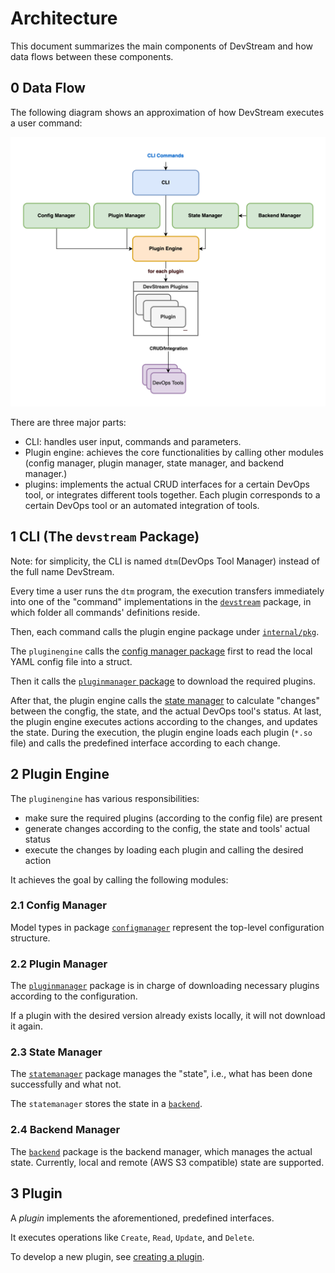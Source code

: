# Architecture

This document summarizes the main components of DevStream and how data flows between these components.

## 0 Data Flow

The following diagram shows an approximation of how DevStream executes a user command:

![DevStream Architecture Diagram](../images/architecture-overview.png)

There are three major parts:

- CLI: handles user input, commands and parameters.
- Plugin engine: achieves the core functionalities by calling other modules (config manager, plugin manager, state manager, and backend manager.)
- plugins: implements the actual CRUD interfaces for a certain DevOps tool, or integrates different tools together. Each plugin corresponds to a certain DevOps tool or an automated integration of tools.

## 1 CLI (The `devstream` Package)

Note: for simplicity, the CLI is named `dtm`(DevOps Tool Manager) instead of the full name DevStream.

Every time a user runs the `dtm` program, the execution transfers immediately into one of the "command" implementations in the [`devstream`](https://github.com/devstream-io/devstream/tree/main/cmd/devstream) package, in which folder all commands' definitions reside.

Then, each command calls the plugin engine package under [`internal/pkg`](https://github.com/devstream-io/devstream/tree/main/internal/pkg/pluginengine).

The `pluginengine` calls the [config manager package](https://github.com/devstream-io/devstream/tree/main/internal/pkg/configmanager) first to read the local YAML config file into a struct.

Then it calls the [`pluginmanager` package](https://github.com/devstream-io/devstream/tree/main/internal/pkg/pluginmanager) to download the required plugins.

After that, the plugin engine calls the [state manager](https://github.com/devstream-io/devstream/tree/main/internal/pkg/statemanager) to calculate "changes" between the congfig, the state, and the actual DevOps tool's status. At last, the plugin engine executes actions according to the changes, and updates the state. During the execution, the plugin engine loads each plugin (`*.so` file) and calls the predefined interface according to each change.

## 2 Plugin Engine

The `pluginengine` has various responsibilities:

- make sure the required plugins (according to the config file) are present 
- generate changes according to the config, the state and tools' actual status
- execute the changes by loading each plugin and calling the desired action

It achieves the goal by calling the following modules:

### 2.1 Config Manager

Model types in package [`configmanager`](https://github.com/devstream-io/devstream/blob/main/internal/pkg/configmanager/config.go#L23) represent the top-level configuration structure.

### 2.2 Plugin Manager

The [`pluginmanager`](https://github.com/devstream-io/devstream/blob/main/internal/pkg/pluginmanager/manager.go) package is in charge of downloading necessary plugins according to the configuration.

If a plugin with the desired version already exists locally, it will not download it again.

### 2.3 State Manager

The [`statemanager`](https://github.com/devstream-io/devstream/blob/main/internal/pkg/statemanager/manager.go) package manages the "state", i.e., what has been done successfully and what not.

The `statemanager` stores the state in a [`backend`](https://github.com/devstream-io/devstream/blob/main/internal/pkg/backend/backend.go).

### 2.4 Backend Manager

The [`backend`](https://github.com/devstream-io/devstream/tree/main/internal/pkg/backend) package is the backend manager, which manages the actual state. Currently, local and remote (AWS S3 compatible) state are supported.

## 3 Plugin

A _plugin_ implements the aforementioned, predefined interfaces.

It executes operations like `Create`, `Read`, `Update`, and `Delete`.

To develop a new plugin, see [creating a plugin](./creating-a-plugin.md).
